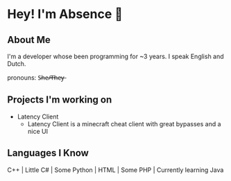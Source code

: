 # Hey! I'm Absence :wave:

## About Me

I'm a developer whose been programming for ~3 years. I speak English and Dutch.

pronouns: S̶h̶e̶/̶T̶h̶e̶y̶
## Projects I'm working on

- Latency Client
  - Latency Client is a minecraft cheat client with great bypasses and a nice UI
## Languages I Know

C++ | Little C# | Some Python | HTML | Some PHP | Currently learning Java
